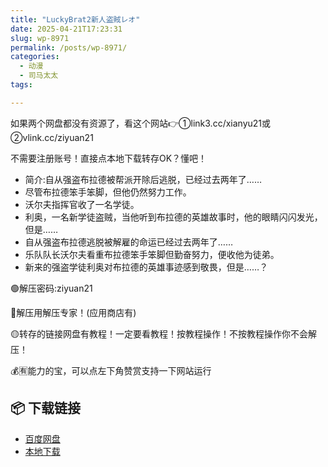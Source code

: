 ```yaml
---
title: "LuckyBrat2新人盗賊レオ"
date: 2025-04-21T17:23:31
slug: wp-8971
permalink: /posts/wp-8971/
categories:
  - 动漫
  - 司马太太
tags:

---
```


如果两个网盘都没有资源了，看这个网站👉①link3.cc/xianyu21或②vlink.cc/ziyuan21

不需要注册账号！直接点本地下载转存OK？懂吧！

*   简介:自从强盗布拉德被帮派开除后逃脱，已经过去两年了……
*   尽管布拉德笨手笨脚，但他仍然努力工作。
*   沃尔夫指挥官收了一名学徒。
*   利奥，一名新学徒盗贼，当他听到布拉德的英雄故事时，他的眼睛闪闪发光，但是……
*   自从强盗布拉德逃脱被解雇的命运已经过去两年了……
*   乐队队长沃尔夫看重布拉德笨手笨脚但勤奋努力，便收他为徒弟。
*   新来的强盗学徒利奥对布拉德的英雄事迹感到敬畏，但是……？

🟢解压密码:ziyuan21

🔵解压用解压专家！(应用商店有)

🟡转存的链接网盘有教程！一定要看教程！按教程操作！不按教程操作你不会解压！

💰🈶能力的宝，可以点左下角赞赏支持一下网站运行

## 📦 下载链接
- [百度网盘](https://blziyuan21.com/pay-download/8971?key=8d7bd4ff4d&down_id=0)
- [本地下载](https://blziyuan21.com/pay-download/8971?key=8d7bd4ff4d&down_id=1)

